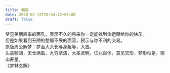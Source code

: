 ```yaml
---
title: 面容
date: 2020-02-15T20:54:12+08:00
draft: false
---
```


梦见美丽直率的面孔，表示不久的将来你一定能找到命运赐给你的快乐。<br>
但是如果看到丑陋的愁眉不展的面容，预示与你不利的交易。<br>
原版周公解梦：梦面大头长与身躯等，大吉。<br>
头高额阔，天仓满盈，九穷清洁，大圣贤明，亿兆百体，莫见其形，梦形似是，南山寿星。<br>
《梦林玄解》